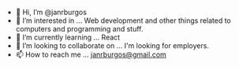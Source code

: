 - 👋 Hi, I’m @janrburgos
- 👀 I’m interested in ...
Web development and other things related to computers and programming and stuff.
- 🌱 I’m currently learning ...
React
- 💞️ I’m looking to collaborate on ...
I'm looking for employers.
- 📫 How to reach me ...
janrburgos@gmail.com
